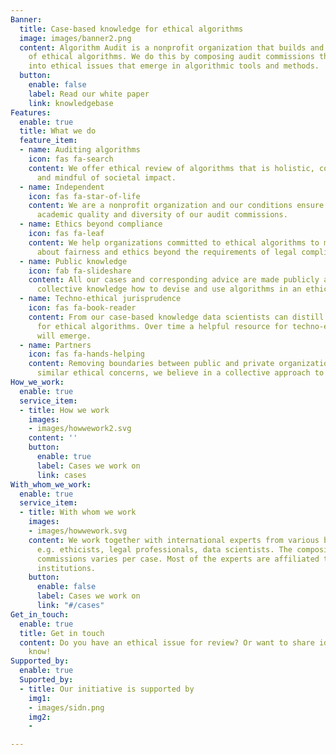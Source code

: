 ```yaml
---
Banner:
  title: Case-based knowledge for ethical algorithms
  image: images/banner2.png
  content: Algorithm Audit is a nonprofit organization that builds and shares knowledge
    of ethical algorithms. We do this by composing audit commissions that shed light
    into ethical issues that emerge in algorithmic tools and methods.
  button:
    enable: false
    label: Read our white paper
    link: knowledgebase
Features:
  enable: true
  title: What we do
  feature_item:
  - name: Auditing algorithms
    icon: fas fa-search
    content: We offer ethical review of algorithms that is holistic, context-sensitive
      and mindful of societal impact.
  - name: Independent
    icon: fas fa-star-of-life
    content: We are a nonprofit organization and our conditions ensure the independence,
      academic quality and diversity of our audit commissions.
  - name: Ethics beyond compliance
    icon: fas fa-leaf
    content: We help organizations committed to ethical algorithms to make judgments
      about fairness and ethics beyond the requirements of legal compliance.
  - name: Public knowledge
    icon: fab fa-slideshare
    content: All our cases and corresponding advice are made publicly available, increasing
      collective knowledge how to devise and use algorithms in an ethical way.
  - name: Techno-ethical jurisprudence
    icon: fas fa-book-reader
    content: From our case-based knowledge data scientists can distill best practices
      for ethical algorithms. Over time a helpful resource for techno-ethical issues
      will emerge.
  - name: Partners
    icon: fas fa-hands-helping
    content: Removing boundaries between public and private organizations that have
      similar ethical concerns, we believe in a collective approach to ethical algorithms.
How_we_work:
  enable: true
  service_item:
  - title: How we work
    images:
    - images/howwework2.svg
    content: ''
    button:
      enable: true
      label: Cases we work on
      link: cases
With_whom_we_work:
  enable: true
  service_item:
  - title: With whom we work
    images:
    - images/howwework.svg
    content: We work together with international experts from various backgrounds,
      e.g. ethicists, legal professionals, data scientists. The composition of audit
      commissions varies per case. Most of the experts are affiliated to academic
      institutions.
    button:
      enable: false
      label: Cases we work on
      link: "#/cases"
Get_in_touch:
  enable: true
  title: Get in touch
  content: Do you have an ethical issue for review? Or want to share ideas? Let us
    know!
Supported_by:
  enable: true
  Suported_by:
  - title: Our initiative is supported by
    img1:
    - images/sidn.png
    img2:
    - 

---
```

